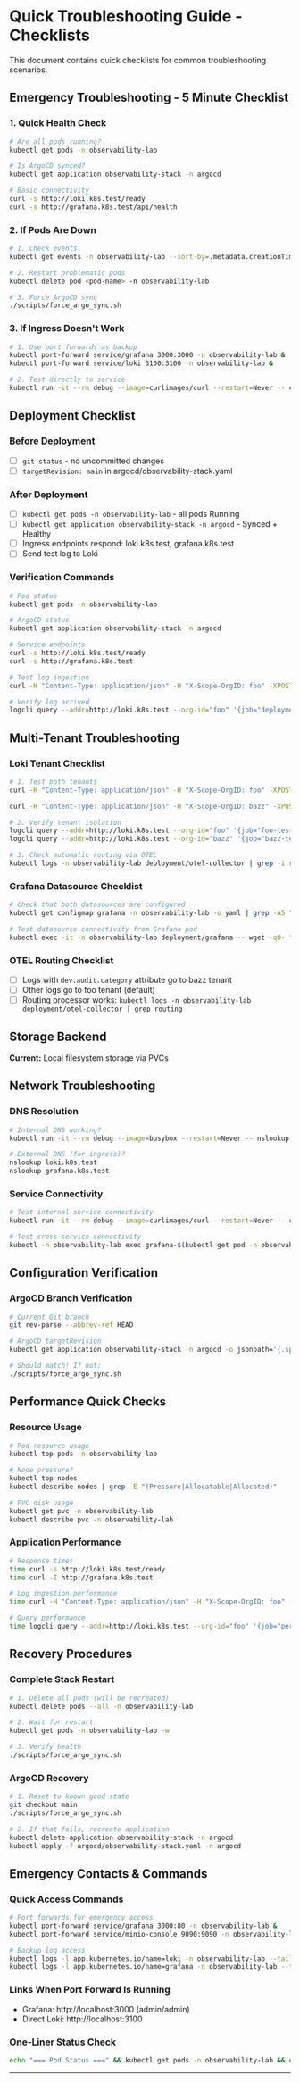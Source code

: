 # Quick Troubleshooting Guide - Checklists

This document contains quick checklists for common troubleshooting scenarios.

## Emergency Troubleshooting - 5 Minute Checklist

### 1. Quick Health Check
```bash
# Are all pods running?
kubectl get pods -n observability-lab

# Is ArgoCD synced?
kubectl get application observability-stack -n argocd

# Basic connectivity
curl -s http://loki.k8s.test/ready
curl -s http://grafana.k8s.test/api/health
```

### 2. If Pods Are Down
```bash
# 1. Check events
kubectl get events -n observability-lab --sort-by=.metadata.creationTimestamp | tail -10

# 2. Restart problematic pods
kubectl delete pod <pod-name> -n observability-lab

# 3. Force ArgoCD sync
./scripts/force_argo_sync.sh
```

### 3. If Ingress Doesn't Work
```bash
# 1. Use port forwards as backup
kubectl port-forward service/grafana 3000:3000 -n observability-lab &
kubectl port-forward service/loki 3100:3100 -n observability-lab &

# 2. Test directly to service
kubectl run -it --rm debug --image=curlimages/curl --restart=Never -- curl -s http://loki.observability-lab.svc.cluster.local:3100/ready
```

## Deployment Checklist

### Before Deployment
- [ ] `git status` - no uncommitted changes
- [ ] `targetRevision: main` in argocd/observability-stack.yaml

### After Deployment
- [ ] `kubectl get pods -n observability-lab` - all pods Running
- [ ] `kubectl get application observability-stack -n argocd` - Synced + Healthy
- [ ] Ingress endpoints respond: loki.k8s.test, grafana.k8s.test
- [ ] Send test log to Loki

### Verification Commands
```bash
# Pod status
kubectl get pods -n observability-lab

# ArgoCD status
kubectl get application observability-stack -n argocd

# Service endpoints
curl -s http://loki.k8s.test/ready
curl -s http://grafana.k8s.test

# Test log ingestion
curl -H "Content-Type: application/json" -H "X-Scope-OrgID: foo" -XPOST "http://loki.k8s.test/loki/api/v1/push" -d '{"streams":[{"stream":{"job":"deployment-test"},"values":[["'$(date +%s%N)'","Deployment verification test"]]}]}'

# Verify log arrived
logcli query --addr=http://loki.k8s.test --org-id="foo" '{job="deployment-test"}' --limit=5 --since=5m
```

## Multi-Tenant Troubleshooting

### Loki Tenant Checklist
```bash
# 1. Test both tenants
curl -H "Content-Type: application/json" -H "X-Scope-OrgID: foo" -XPOST "http://loki.k8s.test/loki/api/v1/push" -d '{"streams":[{"stream":{"job":"foo-test"},"values":[["'$(date +%s%N)'","Test from foo tenant"]]}]}'

curl -H "Content-Type: application/json" -H "X-Scope-OrgID: bazz" -XPOST "http://loki.k8s.test/loki/api/v1/push" -d '{"streams":[{"stream":{"job":"bazz-test"},"values":[["'$(date +%s%N)'","Test from bazz tenant"]]}]}'

# 2. Verify tenant isolation
logcli query --addr=http://loki.k8s.test --org-id="foo" '{job="foo-test"}' --limit=5 --since=5m
logcli query --addr=http://loki.k8s.test --org-id="bazz" '{job="bazz-test"}' --limit=5 --since=5m

# 3. Check automatic routing via OTEL
kubectl logs -n observability-lab deployment/otel-collector | grep -i routing
```

### Grafana Datasource Checklist
```bash
# Check that both datasources are configured
kubectl get configmap grafana -n observability-lab -o yaml | grep -A5 "loki\|bazz"

# Test datasource connectivity from Grafana pod
kubectl exec -it -n observability-lab deployment/grafana -- wget -qO- "http://loki-gateway:80/ready"
```

### OTEL Routing Checklist
- [ ] Logs with `dev.audit.category` attribute go to bazz tenant
- [ ] Other logs go to foo tenant (default)
- [ ] Routing processor works: `kubectl logs -n observability-lab deployment/otel-collector | grep routing`

## Storage Backend

**Current:** Local filesystem storage via PVCs

## Network Troubleshooting

### DNS Resolution
```bash
# Internal DNS working?
kubectl run -it --rm debug --image=busybox --restart=Never -- nslookup loki.observability-lab.svc.cluster.local

# External DNS (for ingress)?
nslookup loki.k8s.test
nslookup grafana.k8s.test
```

### Service Connectivity
```bash
# Test internal service connectivity
kubectl run -it --rm debug --image=curlimages/curl --restart=Never -- curl -s http://loki.observability-lab.svc.cluster.local:3100/ready

# Test cross-service connectivity
kubectl -n observability-lab exec grafana-$(kubectl get pod -n observability-lab -l app.kubernetes.io/name=grafana -o jsonpath='{.items[0].metadata.name}' | cut -d'-' -f2-) -- wget -qO- http://loki:3100/ready
```

## Configuration Verification

### ArgoCD Branch Verification
```bash
# Current Git branch
git rev-parse --abbrev-ref HEAD

# ArgoCD targetRevision
kubectl get application observability-stack -n argocd -o jsonpath='{.spec.source.targetRevision}'

# Should match! If not:
./scripts/force_argo_sync.sh
```

## Performance Quick Checks

### Resource Usage
```bash
# Pod resource usage
kubectl top pods -n observability-lab

# Node pressure?
kubectl top nodes
kubectl describe nodes | grep -E "(Pressure|Allocatable|Allocated)"

# PVC disk usage
kubectl get pvc -n observability-lab
kubectl describe pvc -n observability-lab
```

### Application Performance
```bash
# Response times
time curl -s http://loki.k8s.test/ready
time curl -I http://grafana.k8s.test

# Log ingestion performance
time curl -H "Content-Type: application/json" -H "X-Scope-OrgID: foo" -XPOST "http://loki.k8s.test/loki/api/v1/push" -d '{"streams":[{"stream":{"job":"perf-test"},"values":[["'$(date +%s%N)'","Performance test log"]]}]}'

# Query performance
time logcli query --addr=http://loki.k8s.test --org-id="foo" '{job="perf-test"}' --limit=1 --since=1h
```

## Recovery Procedures

### Complete Stack Restart
```bash
# 1. Delete all pods (will be recreated)
kubectl delete pods --all -n observability-lab

# 2. Wait for restart
kubectl get pods -n observability-lab -w

# 3. Verify health
./scripts/force_argo_sync.sh
```

### ArgoCD Recovery
```bash
# 1. Reset to known good state
git checkout main
./scripts/force_argo_sync.sh

# 2. If that fails, recreate application
kubectl delete application observability-stack -n argocd
kubectl apply -f argocd/observability-stack.yaml -n argocd
```


## Emergency Contacts & Commands

### Quick Access Commands
```bash
# Port forwards for emergency access
kubectl port-forward service/grafana 3000:80 -n observability-lab &
kubectl port-forward service/minio-console 9090:9090 -n observability-lab &

# Backup log access
kubectl logs -l app.kubernetes.io/name=loki -n observability-lab --tail=50
kubectl logs -l app.kubernetes.io/name=grafana -n observability-lab --tail=50
```

### Links When Port Forward Is Running
- Grafana: http://localhost:3000 (admin/admin)
- Direct Loki: http://localhost:3100

### One-Liner Status Check
```bash
echo "=== Pod Status ===" && kubectl get pods -n observability-lab && echo "=== ArgoCD Status ===" && kubectl get application observability-stack -n argocd && echo "=== Endpoints ===" && curl -s http://loki.k8s.test/ready | head -1 && curl -sI http://grafana.k8s.test | head -1
```

---
